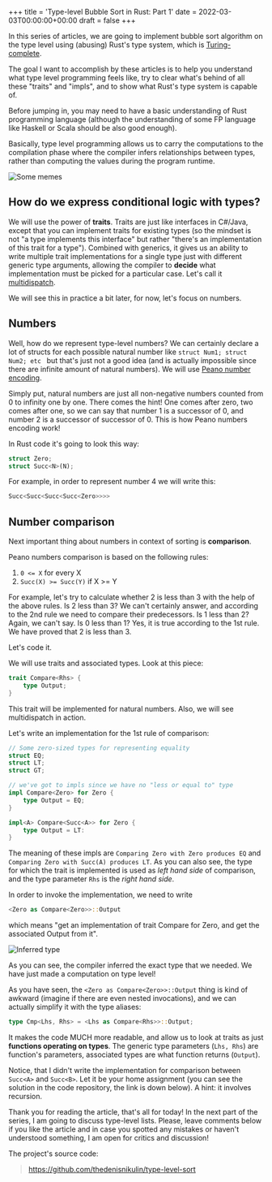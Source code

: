 +++
title = 'Type-level Bubble Sort in Rust: Part 1'
date = 2022-03-03T00:00:00+00:00
draft = false
+++

In this series of articles, we are going to implement bubble sort algorithm on the type level using (abusing) Rust's type system, which is [Turing-complete](https://sdleffler.github.io/RustTypeSystemTuringComplete/). 

The goal I want to accomplish by these articles is to help you understand what type level programming feels like, try to clear what's behind of all these "traits" and "impls", and to show what Rust's type system is capable of.
 

Before jumping in, you may need to have a basic understanding of Rust programming language (although the understanding of some FP language like Haskell or Scala should be also good enough).

Basically, type level programming allows us to carry the computations to the compilation phase where the compiler infers relationships between types, rather than computing the values during the program runtime.

![Some memes](/prin3njjdqf4r3zgiuaz.png)

## How do we express conditional logic with types?
We will use the power of **traits**. Traits are just like interfaces in C#/Java, except that you can implement traits for existing types (so the mindset is not "a type implements this interface" but rather "there's an implementation of this trait for a type").
Combined with generics, it gives us an ability to write multiple trait implementations for a single type just with different generic type arguments, allowing the compiler to **decide** what implementation must be picked for a particular case. Let's call it [multidispatch](http://smallcultfollowing.com/babysteps/blog/2014/09/30/multi-and-conditional-dispatch-in-traits/).


We will see this in practice a bit later, for now, let's focus on numbers.

## Numbers

Well, how do we represent type-level numbers? We can certainly declare a lot of structs for each possible natural number like `struct Num1; struct Num2; etc ` but that's just not a good idea (and is actually impossible since there are infinite amount of natural numbers). We will use [Peano number encoding](https://en.wikipedia.org/wiki/Peano_axioms). 

Simply put, natural numbers are just all non-negative numbers counted from 0 to infinity one by one. There comes the hint! One comes after zero, two comes after one, so we can say that number 1 is a successor of 0, and number 2 is a successor of successor of 0. This is how Peano numbers encoding work!

In Rust code it's going to look this way:
```rust
struct Zero;
struct Succ<N>(N);
```
For example, in order to represent number 4 we will write this:
```rust
Succ<Succ<Succ<Succ<Zero>>>>
```

## Number comparison

Next important thing about numbers in context of sorting is **comparison**.

Peano numbers comparison is based on the following rules:
1. `0 <= X` for every X
2. `Succ(X) >= Succ(Y)` if X >= Y

For example, let's try to calculate whether 2 is less than 3 with the help of the above rules. Is 2 less than 3? We can't certainly answer, and according to the 2nd rule we need to compare their predecessors. Is 1 less than 2? Again, we can't say. Is 0 less than 1? Yes, it is true according to the 1st rule. We have proved that 2 is less than 3.

Let's code it.

We will use traits and associated types. Look at this piece:
```rust
trait Compare<Rhs> {
    type Output;
}
```
This trait will be implemented for natural numbers.
Also, we will see multidispatch in action.

Let's write an implementation for the 1st rule of comparison:
```rust
// Some zero-sized types for representing equality
struct EQ;
struct LT;
struct GT;

// we've got to impls since we have no "less or equal to" type
impl Compare<Zero> for Zero {
    type Output = EQ;
}

impl<A> Compare<Succ<A>> for Zero {
    type Output = LT:
}
```
The meaning of these impls are `Comparing Zero with Zero produces EQ` and `Comparing Zero with Succ(A) produces LT`. As you can also see, the type for which the trait is implemented is used as _left hand side_ of comparison, and the type parameter `Rhs` is the _right hand side_.

In order to invoke the implementation, we need to write
```rust
<Zero as Compare<Zero>>::Output
```
which means "get an implementation of trait Compare<Zero> for Zero, and get the associated Output from it".

![Inferred type](/lxhqoutaxdr2c1bb5gl8.png)

As you can see, the compiler inferred the exact type that we needed. We have just made a computation on type level!  


As you have seen, the `<Zero as Compare<Zero>>::Output` thing is kind of awkward (imagine if there are even nested invocations), and we can actually simplify it with the type aliases:

```rust
type Cmp<Lhs, Rhs> = <Lhs as Compare<Rhs>>::Output;
```
It makes the code MUCH more readable, and allow us to look at traits as just **functions operating on types**. The generic type parameters (`Lhs, Rhs`) are function's parameters, associated types are what function returns (`Output`).

Notice, that I didn't write the implementation for comparison between `Succ<A>` and `Succ<B>`. Let it be your home assignment (you can see the solution in the code repository, the link is down below). A hint: it involves recursion.

Thank you for reading the article, that's all for today! In the next part of the series, I am going to discuss type-level lists. Please, leave comments below if you like the article and in case you spotted any mistakes or haven't understood something, I am open for critics and discussion!

The project's source code: 
>https://github.com/thedenisnikulin/type-level-sort
